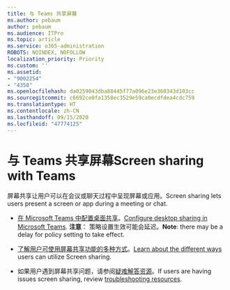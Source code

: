 ```yaml
---
title: 与 Teams 共享屏幕
ms.author: pebaum
author: pebaum
ms.audience: ITPro
ms.topic: article
ms.service: o365-administration
ROBOTS: NOINDEX, NOFOLLOW
localization_priority: Priority
ms.custom: ''
ms.assetid:
- "9002254"
- "4358"
ms.openlocfilehash: da0259043dba88445f77a096e23e360343d103cc
ms.sourcegitcommit: c6692ce0fa1358ec3529e59ca0ecdfdea4cdc759
ms.translationtype: HT
ms.contentlocale: zh-CN
ms.lasthandoff: 09/15/2020
ms.locfileid: "47774125"
---
```

# <a name="screen-sharing-with-teams"></a><span data-ttu-id="3848f-102">与 Teams 共享屏幕</span><span class="sxs-lookup"><span data-stu-id="3848f-102">Screen sharing with Teams</span></span>

<span data-ttu-id="3848f-103">屏幕共享让用户可以在会议或聊天过程中呈现屏幕或应用。</span><span class="sxs-lookup"><span data-stu-id="3848f-103">Screen sharing lets users present a screen or app during a meeting or chat.</span></span>

- <span data-ttu-id="3848f-104">[在 Microsoft Teams 中配置桌面共享](https://docs.microsoft.com/microsoftteams/configure-desktop-sharing)。</span><span class="sxs-lookup"><span data-stu-id="3848f-104">[Configure desktop sharing in Microsoft Teams](https://docs.microsoft.com/microsoftteams/configure-desktop-sharing).</span></span> <span data-ttu-id="3848f-105">**注意**： 策略设置生效可能会延迟。</span><span class="sxs-lookup"><span data-stu-id="3848f-105">**Note**: there may be a delay for policy setting to take effect.</span></span> 

- <span data-ttu-id="3848f-106">[了解用户可使用屏幕共享功能的多种方式](https://docs.microsoft.com/microsoftteams/meeting-policies-in-teams#meeting-policy-settings---content-sharing)。</span><span class="sxs-lookup"><span data-stu-id="3848f-106">[Learn about the different ways](https://docs.microsoft.com/microsoftteams/meeting-policies-in-teams#meeting-policy-settings---content-sharing) users can utilize Screen sharing.</span></span> 

- <span data-ttu-id="3848f-107">如果用户遇到屏幕共享问题，请参阅[疑难解答资源](https://docs.microsoft.com/microsoftteams/connectivity-issues)。</span><span class="sxs-lookup"><span data-stu-id="3848f-107">If users are having issues screen sharing, review [troubleshooting resources](https://docs.microsoft.com/microsoftteams/connectivity-issues).</span></span> 
